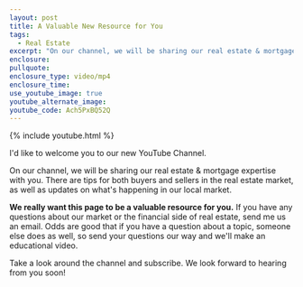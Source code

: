 ```yaml
---
layout: post
title: A Valuable New Resource for You
tags:
  - Real Estate
excerpt: "On our channel, we will be sharing our real estate & mortgage expertise with you. There are tips for both buyers and sellers in the real estate market, as well as updates on what's happening in our local market."
enclosure:
pullquote:
enclosure_type: video/mp4
enclosure_time:
use_youtube_image: true
youtube_alternate_image:
youtube_code: Ach5PxBQ52Q
---
```



{% include youtube.html %}

I'd like to welcome you to our new YouTube Channel.

On our channel, we will be sharing our real estate & mortgage expertise with you. There are tips for both buyers and sellers in the real estate market, as well as updates on what's happening in our local market.&nbsp;

**We really want this page to be a valuable resource for you.** If you have any questions about our market or the financial side of real estate, send me us an email. Odds are good that if you have a question about a topic, someone else does as well, so send your questions our way and we'll make an educational video.

Take a look around the channel and subscribe. We look forward to hearing from you soon!
